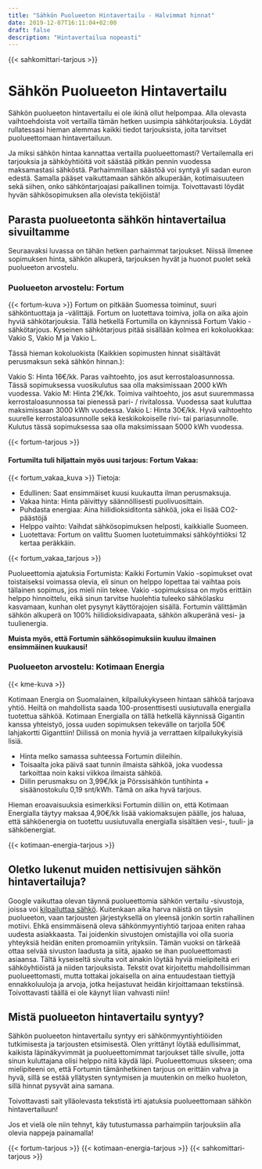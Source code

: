```yaml
---
title: "Sähkön Puolueeton Hintavertailu - Halvimmat hinnat"
date: 2019-12-07T16:11:04+02:00
draft: false
description: "Hintavertailua nopeasti"
---
```

{{< sahkomittari-tarjous >}}
# Sähkön Puolueeton Hintavertailu

Sähkön puolueeton hintavertailu ei ole ikinä ollut helpompaa. Alla olevasta vaihtoehdoista voit vertailla tämän hetken uusimpia sähkötarjouksia. Löydät rullatessasi hieman alemmas kaikki tiedot tarjouksista, joita tarvitset puolueettomaan hintavertailuun.

Ja miksi sähkön hintaa kannattaa vertailla puolueettomasti? Vertailemalla eri tarjouksia ja sähköyhtiöitä voit säästää pitkän pennin vuodessa maksamastasi sähköstä. Parhaimmillaan säästöä voi syntyä yli sadan euron edestä. Samalla pääset vaikuttamaan sähkön alkuperään, kotimaisuuteen sekä siihen, onko sähköntarjoajasi paikallinen toimija. Toivottavasti löydät hyvän sähkösopimuksen alla olevista tekijöistä!

## Parasta puolueetonta sähkön hintavertailua sivuiltamme

Seuraavaksi luvassa on tähän hetken parhaimmat tarjoukset. Niissä ilmenee sopimuksen hinta, sähkön alkuperä, tarjouksen hyvät ja huonot puolet sekä puolueeton arvostelu.

### Puolueeton arvostelu: Fortum
{{< fortum-kuva >}}
Fortum on pitkään Suomessa toiminut, suuri sähköntuottaja ja -välittäjä. Fortum on luotettava toimiva, jolla on aika ajoin hyviä sähkötarjouksia. Tällä hetkellä Fortumilla on käynnissä Fortum Vakio -sähkötarjous. Kyseinen sähkötarjous pitää sisällään kolmea eri kokoluokkaa: Vakio S, Vakio M ja Vakio L.

Tässä hieman kokoluokista (Kaikkien sopimusten hinnat sisältävät perusmaksun sekä sähkön hinnan.):

Vakio S: Hinta 16€/kk. Paras vaihtoehto, jos asut kerrostaloasunnossa. Tässä sopimuksessa vuosikulutus saa olla maksimissaan 2000 kWh vuodessa.
Vakio M: Hinta 21€/kk. Toimiva vaihtoehto, jos asut suuremmassa kerrostaloasunnossa tai pienessä pari- / rivitalossa. Vuodessa saat kuluttaa maksimissaan 3000 kWh vuodessa.
Vakio L: Hinta 30€/kk. Hyvä vaihtoehto suurelle kerrostaloasunnolle sekä keskikokoiselle rivi- tai pariasunnolle. Kulutus tässä sopimuksessa saa olla maksimissaan 5000 kWh vuodessa.

{{< fortum-tarjous >}}


#### Fortumilta tuli hiljattain myös uusi tarjous: Fortum Vakaa: 
{{< fortum_vakaa_kuva >}}
Tietoja:
<ul>
<li>Edullinen: Saat ensimmäiset kuusi kuukautta ilman perusmaksuja.</li>
<li>Vakaa hinta: Hinta päivittyy säännöllisesti puolivuosittain.</li>
<li>Puhdasta energiaa: Aina hiilidioksiditonta sähköä, joka ei lisää CO2-päästöjä</li>
<li>Helppo vaihto: Vaihdat sähkösopimuksen helposti, kaikkialle Suomeen.</li>
<li>Luotettava: Fortum on valittu Suomen luotetuimmaksi sähköyhtiöksi 12 kertaa peräkkäin.</li>
</ul>

{{< fortum_vakaa_tarjous >}}

Puolueettomia ajatuksia Fortumista: Kaikki Fortumin Vakio -sopimukset ovat toistaiseksi voimassa olevia, eli sinun on helppo lopettaa tai vaihtaa pois tällainen sopimus, jos mieli niin tekee. Vakio -sopimuksissa on myös erittäin helppo hinnoittelu, eikä sinun tarvitse huolehtia tuleeko sähkölasku kasvamaan, kunhan olet pysynyt käyttörajojen sisällä. Fortumin välittämän sähkön alkuperä on 100% hiilidioksidivapaata, sähkön alkuperänä vesi- ja tuulienergia.

<strong>Muista myös, että Fortumin sähkösopimuksiin kuuluu ilmainen ensimmäinen kuukausi!</strong>



### Puolueeton arvostelu: Kotimaan Energia

{{< kme-kuva >}}

Kotimaan Energia on Suomalainen, kilpailukykyseen hintaan sähköä tarjoava yhtiö. Heiltä on mahdollista saada 100-prosenttisesti uusiutuvalla energialla tuotettua sähköä. Kotimaan Energialla on tällä hetkellä käynnissä Gigantin kanssa yhteistyö, jossa uuden sopimuksen tekevälle on tarjolla 50€ lahjakortti Giganttiin! Diilissä on monia hyviä ja verrattaen kilpailukykyisiä lisiä.

- Hinta melko samassa suhteessa Fortumin diileihin.
- Toisaalta joka päivä saat tunnin ilmaista sähköä, joka vuodessa tarkoittaa noin kaksi viikkoa ilmaista sähköä.
- Diilin perusmaksu on 3,99€/kk ja Pörssisähkön tuntihinta + sisäänostokulu 0,19 snt/kWh. Tämä on aika hyvä tarjous.

Hieman eroavaisuuksia esimerkiksi Fortumin diiliin on, että Kotimaan Energialla täytyy maksaa 4,90€/kk lisää vakiomaksujen päälle, jos haluaa, että sähköenergia on tuotettu uusiutuvalla energialla sisältäen vesi-, tuuli- ja sähköenergiat. 

{{< kotimaan-energia-tarjous >}}

## Oletko lukenut muiden nettisivujen sähkön hintavertailuja?

Google vaikuttaa olevan täynnä puolueettomia sähkön vertailu -sivustoja, joissa voi <a href="https://sahkonkilpailuttaja.fi/kilpailuta-sahko/">kilpailuttaa sähkö</a>. Kuitenkaan aika harva näistä on täysin puolueeton, vaan tarjousten järjestyksellä on yleensä jonkin sortin rahallinen motiivi. Ehkä ensimmäisenä oleva sähkönmyyntiyhtiö tarjoaa eniten rahaa uudesta asiakkaasta. Tai joidenkin sivustojen omistajilla voi olla suoria yhteyksiä heidän eniten promoamiin yrityksiin.
Tämän vuoksi on tärkeää ottaa selvää sivuston laadusta ja siitä, ajaako se ihan puolueettomasti asiaansa. Tältä kyseiseltä sivulta voit ainakin löytää hyviä mielipiteitä eri sähköyhtiöistä ja niiden tarjouksista. Tekstit ovat kirjoitettu mahdollisimman puolueettomasti, mutta tottakai jokaisella on aina entuudestaan tiettyjä ennakkoluuloja ja arvoja, jotka heijastuvat heidän kirjoittamaan tekstiinsä. Toivottavasti täällä ei ole käynyt liian vahvasti niin!

## Mistä puolueeton hintavertailu syntyy?
Sähkön puolueeton hintavertailu syntyy eri sähkönmyyntiyhtiöiden tutkimisesta ja tarjousten etsimisestä. Olen yrittänyt löytää edullisimmat, kaikista läpinäkyvimmät ja puolueettomimmat tarjoukset tälle sivulle, jotta sinun kuluttajana olisi helppo niitä käydä läpi.
Puolueettomuus sikseen; oma mielipiteeni on, että Fortumin tämänhetkinen tarjous on erittäin vahva ja hyvä, sillä se estää yllätysten syntymisen ja muutenkin on melko huoleton, sillä hinnat pysyvät aina samana.

Toivottavasti sait ylläolevasta tekstistä irti ajatuksia puolueettomaan sähkön hintavertailuun!

Jos et vielä ole niin tehnyt, käy tutustumassa parhaimpiin tarjouksiin alla olevia nappeja painamalla!

{{< fortum-tarjous >}}
{{< kotimaan-energia-tarjous >}}
{{< sahkomittari-tarjous >}}


